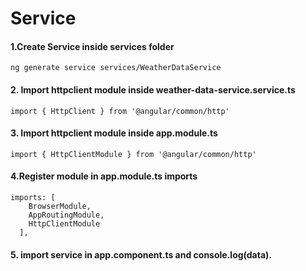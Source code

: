 
# Service
 



#### 1.Create Service inside services folder
```
ng generate service services/WeatherDataService 

```

#### 2. Import httpclient module inside weather-data-service.service.ts
```
import { HttpClient } from '@angular/common/http'

```


#### 3. Import httpclient module inside app.module.ts
```
import { HttpClientModule } from '@angular/common/http'

```

#### 4.Register module in app.module.ts imports
```
imports: [
    BrowserModule,
    AppRoutingModule,
    HttpClientModule
  ],
```

#### 5. import service in app.component.ts and console.log(data).
